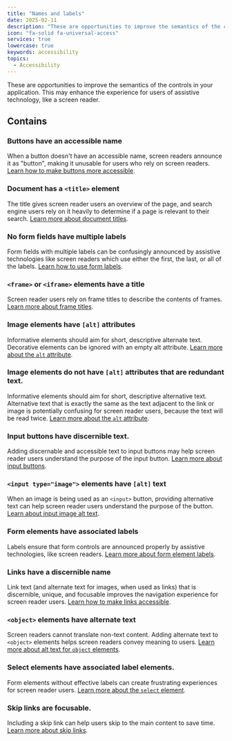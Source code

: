 ```yaml
---
title: "Names and labels"
date: 2025-02-11
description: "These are opportunities to improve the semantics of the controls in your application. This may enhance the experience for users of assistive technology, like a screen reader."
icon: "fa-solid fa-universal-access"
services: true
lowercase: true
keywords: accessibility
topics:
  - Accessibility
---
```


These are opportunities to improve the semantics of the controls in your application. This may enhance the experience for users of assistive technology, like a screen reader.

## Contains

### Buttons have an accessible name

When a button doesn't have an accessible name, screen readers announce it as "button", making it unusable for users who rely on screen readers. [Learn how to make buttons more accessible](https://dequeuniversity.com/rules/axe/4.10/button-name).

### Document has a `<title>` element

The title gives screen reader users an overview of the page, and search engine users rely on it heavily to determine if a page is relevant to their search. [Learn more about document titles](https://dequeuniversity.com/rules/axe/4.10/document-title).

### No form fields have multiple labels

Form fields with multiple labels can be confusingly announced by assistive technologies like screen readers which use either the first, the last, or all of the labels. [Learn how to use form labels](https://dequeuniversity.com/rules/axe/4.10/form-field-multiple-labels).

### `<frame>` or `<iframe>` elements have a title

Screen reader users rely on frame titles to describe the contents of frames. [Learn more about frame titles](https://dequeuniversity.com/rules/axe/4.10/frame-title).

### Image elements have `[alt]` attributes

Informative elements should aim for short, descriptive alternate text. Decorative elements can be ignored with an empty alt attribute. [Learn more about the `alt` attribute](https://dequeuniversity.com/rules/axe/4.10/image-alt).

### Image elements do not have `[alt]` attributes that are redundant text.

Informative elements should aim for short, descriptive alternative text. Alternative text that is exactly the same as the text adjacent to the link or image is potentially confusing for screen reader users, because the text will be read twice. [Learn more about the `alt` attribute](https://dequeuniversity.com/rules/axe/4.10/image-redundant-alt).

### Input buttons have discernible text.

Adding discernable and accessible text to input buttons may help screen reader users understand the purpose of the input button. [Learn more about input buttons](https://dequeuniversity.com/rules/axe/4.10/input-button-name).

### `<input type="image">` elements have `[alt]` text

When an image is being used as an `<input>` button, providing alternative text can help screen reader users understand the purpose of the button. [Learn about input image alt text](https://dequeuniversity.com/rules/axe/4.10/input-image-alt).

### Form elements have associated labels

Labels ensure that form controls are announced properly by assistive technologies, like screen readers. [Learn more about form element labels](https://dequeuniversity.com/rules/axe/4.10/label).

### Links have a discernible name

Link text (and alternate text for images, when used as links) that is discernible, unique, and focusable improves the navigation experience for screen reader users. [Learn how to make links accessible](https://dequeuniversity.com/rules/axe/4.10/link-name).

### `<object>` elements have alternate text

Screen readers cannot translate non-text content. Adding alternate text to `<object>` elements helps screen readers convey meaning to users. [Learn more about alt text for `object` elements](https://dequeuniversity.com/rules/axe/4.10/object-alt).

### Select elements have associated label elements.

Form elements without effective labels can create frustrating experiences for screen reader users. [Learn more about the `select` element](https://dequeuniversity.com/rules/axe/4.10/select-name).

### Skip links are focusable.

Including a skip link can help users skip to the main content to save time. [Learn more about skip links](https://dequeuniversity.com/rules/axe/4.10/skip-link).

